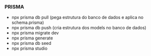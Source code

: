 ### PRISMA
- npx prisma db pull (pega estrutura do banco de dados e aplica no schema.prisma)
- npx prisma db push (cria estrutura dos models no banco de dados)
- npx prisma migrate dev
- npx prisma generate
- npx prisma db seed
- npx prisma studio